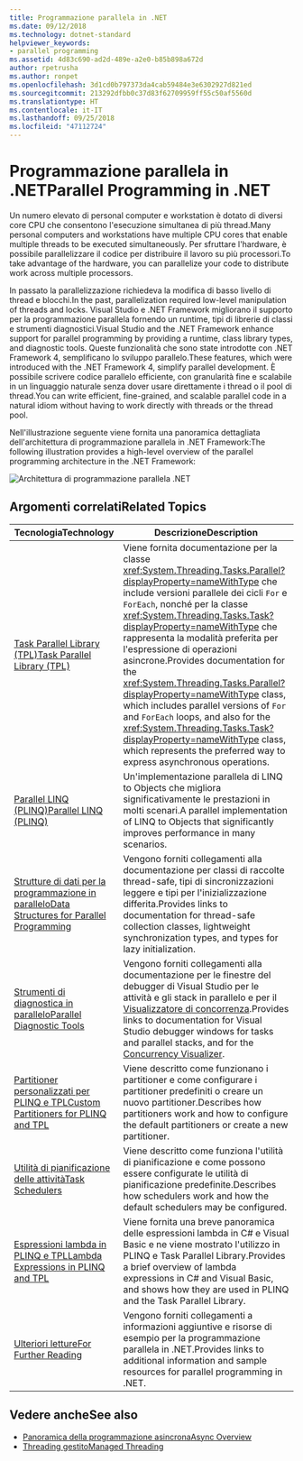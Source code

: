 ```yaml
---
title: Programmazione parallela in .NET
ms.date: 09/12/2018
ms.technology: dotnet-standard
helpviewer_keywords:
- parallel programming
ms.assetid: 4d83c690-ad2d-489e-a2e0-b85b898a672d
author: rpetrusha
ms.author: ronpet
ms.openlocfilehash: 3d1cd0b797373da4cab59484e3e6302927d821ed
ms.sourcegitcommit: 213292dfbb0c37d83f62709959ff55c50af5560d
ms.translationtype: HT
ms.contentlocale: it-IT
ms.lasthandoff: 09/25/2018
ms.locfileid: "47112724"
---
```

# <a name="parallel-programming-in-net"></a><span data-ttu-id="522b2-102">Programmazione parallela in .NET</span><span class="sxs-lookup"><span data-stu-id="522b2-102">Parallel Programming in .NET</span></span>

<span data-ttu-id="522b2-103">Un numero elevato di personal computer e workstation è dotato di diversi core CPU che consentono l'esecuzione simultanea di più thread.</span><span class="sxs-lookup"><span data-stu-id="522b2-103">Many personal computers and workstations have multiple CPU cores that enable multiple threads to be executed simultaneously.</span></span> <span data-ttu-id="522b2-104">Per sfruttare l'hardware, è possibile parallelizzare il codice per distribuire il lavoro su più processori.</span><span class="sxs-lookup"><span data-stu-id="522b2-104">To take advantage of the hardware, you can parallelize your code to distribute work across multiple processors.</span></span>

<span data-ttu-id="522b2-105">In passato la parallelizzazione richiedeva la modifica di basso livello di thread e blocchi.</span><span class="sxs-lookup"><span data-stu-id="522b2-105">In the past, parallelization required low-level manipulation of threads and locks.</span></span> <span data-ttu-id="522b2-106">Visual Studio e .NET Framework migliorano il supporto per la programmazione parallela fornendo un runtime, tipi di librerie di classi e strumenti diagnostici.</span><span class="sxs-lookup"><span data-stu-id="522b2-106">Visual Studio and the .NET Framework enhance support for parallel programming by providing a runtime, class library types, and diagnostic tools.</span></span> <span data-ttu-id="522b2-107">Queste funzionalità che sono state introdotte con .NET Framework 4, semplificano lo sviluppo parallelo.</span><span class="sxs-lookup"><span data-stu-id="522b2-107">These features, which were introduced with the .NET Framework 4, simplify parallel development.</span></span> <span data-ttu-id="522b2-108">È possibile scrivere codice parallelo efficiente, con granularità fine e scalabile in un linguaggio naturale senza dover usare direttamente i thread o il pool di thread.</span><span class="sxs-lookup"><span data-stu-id="522b2-108">You can write efficient, fine-grained, and scalable parallel code in a natural idiom without having to work directly with threads or the thread pool.</span></span>

<span data-ttu-id="522b2-109">Nell'illustrazione seguente viene fornita una panoramica dettagliata dell'architettura di programmazione parallela in .NET Framework:</span><span class="sxs-lookup"><span data-stu-id="522b2-109">The following illustration provides a high-level overview of the parallel programming architecture in the .NET Framework:</span></span>

![Architettura di programmazione parallela .NET](./media/tpl-architecture.png)

## <a name="related-topics"></a><span data-ttu-id="522b2-111">Argomenti correlati</span><span class="sxs-lookup"><span data-stu-id="522b2-111">Related Topics</span></span>

|<span data-ttu-id="522b2-112">Tecnologia</span><span class="sxs-lookup"><span data-stu-id="522b2-112">Technology</span></span>|<span data-ttu-id="522b2-113">Descrizione</span><span class="sxs-lookup"><span data-stu-id="522b2-113">Description</span></span>|
|----------------|-----------------|
|[<span data-ttu-id="522b2-114">Task Parallel Library (TPL)</span><span class="sxs-lookup"><span data-stu-id="522b2-114">Task Parallel Library (TPL)</span></span>](../../../docs/standard/parallel-programming/task-parallel-library-tpl.md)|<span data-ttu-id="522b2-115">Viene fornita documentazione per la classe <xref:System.Threading.Tasks.Parallel?displayProperty=nameWithType> che include versioni parallele dei cicli `For` e `ForEach`, nonché per la classe <xref:System.Threading.Tasks.Task?displayProperty=nameWithType> che rappresenta la modalità preferita per l'espressione di operazioni asincrone.</span><span class="sxs-lookup"><span data-stu-id="522b2-115">Provides documentation for the <xref:System.Threading.Tasks.Parallel?displayProperty=nameWithType> class, which includes parallel versions of `For` and `ForEach` loops, and also for the <xref:System.Threading.Tasks.Task?displayProperty=nameWithType> class, which represents the preferred way to express asynchronous operations.</span></span>|
|[<span data-ttu-id="522b2-116">Parallel LINQ (PLINQ)</span><span class="sxs-lookup"><span data-stu-id="522b2-116">Parallel LINQ (PLINQ)</span></span>](../../../docs/standard/parallel-programming/parallel-linq-plinq.md)|<span data-ttu-id="522b2-117">Un'implementazione parallela di LINQ to Objects che migliora significativamente le prestazioni in molti scenari.</span><span class="sxs-lookup"><span data-stu-id="522b2-117">A parallel implementation of LINQ to Objects that significantly improves performance in many scenarios.</span></span>|
|[<span data-ttu-id="522b2-118">Strutture di dati per la programmazione in parallelo</span><span class="sxs-lookup"><span data-stu-id="522b2-118">Data Structures for Parallel Programming</span></span>](../../../docs/standard/parallel-programming/data-structures-for-parallel-programming.md)|<span data-ttu-id="522b2-119">Vengono forniti collegamenti alla documentazione per classi di raccolte thread-safe, tipi di sincronizzazioni leggere e tipi per l'inizializzazione differita.</span><span class="sxs-lookup"><span data-stu-id="522b2-119">Provides links to documentation for thread-safe collection classes, lightweight synchronization types, and types for lazy initialization.</span></span>|
|[<span data-ttu-id="522b2-120">Strumenti di diagnostica in parallelo</span><span class="sxs-lookup"><span data-stu-id="522b2-120">Parallel Diagnostic Tools</span></span>](../../../docs/standard/parallel-programming/parallel-diagnostic-tools.md)|<span data-ttu-id="522b2-121">Vengono forniti collegamenti alla documentazione per le finestre del debugger di Visual Studio per le attività e gli stack in parallelo e per il [Visualizzatore di concorrenza](/visualstudio/profiling/concurrency-visualizer).</span><span class="sxs-lookup"><span data-stu-id="522b2-121">Provides links to documentation for Visual Studio debugger windows for tasks and parallel stacks, and for the [Concurrency Visualizer](/visualstudio/profiling/concurrency-visualizer).</span></span>|
|[<span data-ttu-id="522b2-122">Partitioner personalizzati per PLINQ e TPL</span><span class="sxs-lookup"><span data-stu-id="522b2-122">Custom Partitioners for PLINQ and TPL</span></span>](../../../docs/standard/parallel-programming/custom-partitioners-for-plinq-and-tpl.md)|<span data-ttu-id="522b2-123">Viene descritto come funzionano i partitioner e come configurare i partitioner predefiniti o creare un nuovo partitioner.</span><span class="sxs-lookup"><span data-stu-id="522b2-123">Describes how partitioners work and how to configure the default partitioners or create a new partitioner.</span></span>|
|[<span data-ttu-id="522b2-124">Utilità di pianificazione delle attività</span><span class="sxs-lookup"><span data-stu-id="522b2-124">Task Schedulers</span></span>](https://msdn.microsoft.com/library/638f8ea5-21db-47a2-a934-86e1e961bf65)|<span data-ttu-id="522b2-125">Viene descritto come funziona l'utilità di pianificazione e come possono essere configurate le utilità di pianificazione predefinite.</span><span class="sxs-lookup"><span data-stu-id="522b2-125">Describes how schedulers work and how the default schedulers may be configured.</span></span>|
|[<span data-ttu-id="522b2-126">Espressioni lambda in PLINQ e TPL</span><span class="sxs-lookup"><span data-stu-id="522b2-126">Lambda Expressions in PLINQ and TPL</span></span>](../../../docs/standard/parallel-programming/lambda-expressions-in-plinq-and-tpl.md)|<span data-ttu-id="522b2-127">Viene fornita una breve panoramica delle espressioni lambda in C# e Visual Basic e ne viene mostrato l'utilizzo in PLINQ e Task Parallel Library.</span><span class="sxs-lookup"><span data-stu-id="522b2-127">Provides a brief overview of lambda expressions in C# and Visual Basic, and shows how they are used in PLINQ and the Task Parallel Library.</span></span>|
|[<span data-ttu-id="522b2-128">Ulteriori letture</span><span class="sxs-lookup"><span data-stu-id="522b2-128">For Further Reading</span></span>](../../../docs/standard/parallel-programming/for-further-reading-parallel-programming.md)|<span data-ttu-id="522b2-129">Vengono forniti collegamenti a informazioni aggiuntive e risorse di esempio per la programmazione parallela in .NET.</span><span class="sxs-lookup"><span data-stu-id="522b2-129">Provides links to additional information and sample resources for parallel programming in .NET.</span></span>|

## <a name="see-also"></a><span data-ttu-id="522b2-130">Vedere anche</span><span class="sxs-lookup"><span data-stu-id="522b2-130">See also</span></span>

- [<span data-ttu-id="522b2-131">Panoramica della programmazione asincrona</span><span class="sxs-lookup"><span data-stu-id="522b2-131">Async Overview</span></span>](../async.md)
- [<span data-ttu-id="522b2-132">Threading gestito</span><span class="sxs-lookup"><span data-stu-id="522b2-132">Managed Threading</span></span>](../threading/index.md)
